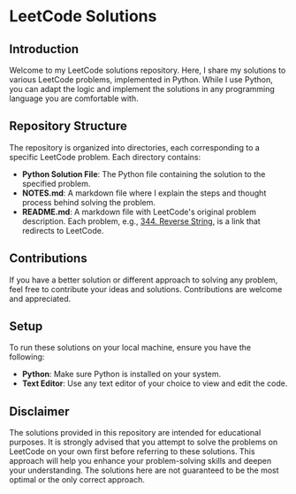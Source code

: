 # LeetCode Solutions

## Introduction

Welcome to my LeetCode solutions repository. Here, I share my solutions to various LeetCode problems, implemented in Python. While I use Python, you can adapt the logic and implement the solutions in any programming language you are comfortable with.

## Repository Structure

The repository is organized into directories, each corresponding to a specific LeetCode problem. Each directory contains:

- **Python Solution File**: The Python file containing the solution to the specified problem.
- **NOTES.md**: A markdown file where I explain the steps and thought process behind solving the problem.
- **README.md**: A markdown file with LeetCode's original problem description. Each problem, e.g., [344. Reverse String](https://leetcode.com/problems/reverse-string/), is a link that redirects to LeetCode.

## Contributions

If you have a better solution or different approach to solving any problem, feel free to contribute your ideas and solutions. Contributions are welcome and appreciated.

## Setup

To run these solutions on your local machine, ensure you have the following:

- **Python**: Make sure Python is installed on your system.
- **Text Editor**: Use any text editor of your choice to view and edit the code.

## Disclaimer

The solutions provided in this repository are intended for educational purposes. It is strongly advised that you attempt to solve the problems on LeetCode on your own first before referring to these solutions. This approach will help you enhance your problem-solving skills and deepen your understanding. The solutions here are not guaranteed to be the most optimal or the only correct approach.
